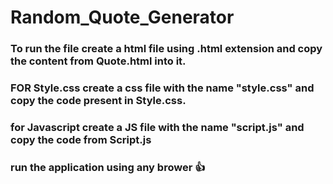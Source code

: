 # Random_Quote_Generator
### To run the file create a html file using .html extension and copy the content from  Quote.html into it.
### FOR Style.css create a css file with the name "style.css" and copy the code present in Style.css.
### for Javascript create a JS file with the name "script.js" and copy the code from Script.js
### run the application using any brower 👍 
